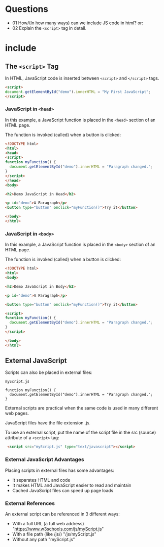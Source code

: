 # Questions

- 01 How/(In how many ways) can we include JS code in html? or:
- 02 Explain the `<script>` tag in detail.

# include

## The `<script>` Tag

In HTML, JavaScript code is inserted between `<script>` and `</script>` tags.

```HTML
<script>
document.getElementById("demo").innerHTML = "My First JavaScript";
</script>
```

### JavaScript in `<head>`

In this example, a JavaScript function is placed in the `<head>` section of an HTML page.

The function is invoked (called) when a button is clicked:

```HTML
<!DOCTYPE html>
<html>
<head>
<script>
function myFunction() {
  document.getElementById("demo").innerHTML = "Paragraph changed.";
}
</script>
</head>
<body>

<h2>Demo JavaScript in Head</h2>

<p id="demo">A Paragraph</p>
<button type="button" onclick="myFunction()">Try it</button>

</body>
</html>
```

### JavaScript in `<body>`

In this example, a JavaScript function is placed in the `<body>` section of an HTML page.

The function is invoked (called) when a button is clicked:

```HTML
<!DOCTYPE html>
<html>
<body>

<h2>Demo JavaScript in Body</h2>

<p id="demo">A Paragraph</p>

<button type="button" onclick="myFunction()">Try it</button>

<script>
function myFunction() {
  document.getElementById("demo").innerHTML = "Paragraph changed.";
}
</script>

</body>
</html>
```

## External JavaScript

Scripts can also be placed in external files:

`myScript.js`

```JS
function myFunction() {
  document.getElementById("demo").innerHTML = "Paragraph changed.";
}
```

External scripts are practical when the same code is used in many different web pages.

JavaScript files have the file extension .js.

To use an external script, put the name of the script file in the src (source) attribute of a `<script>` tag:

```HTML
 <script src="myScript.js" type="text/javascript"></script>
```

### External JavaScript Advantages

Placing scripts in external files has some advantages:

- It separates HTML and code
- It makes HTML and JavaScript easier to read and maintain
- Cached JavaScript files can speed up page loads

### External References

An external script can be referenced in 3 different ways:

- With a full URL (a full web address) "https://www.w3schools.com/js/myScript.js"
- With a file path (like /js/) "/js/myScript.js"
- Without any path "myScript.js"
